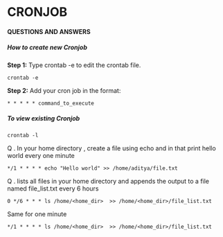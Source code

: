 # CRONJOB

#### QUESTIONS AND ANSWERS

##### How to create new Cronjob

**Step 1:** Type crontab -e to edit the crontab file.

```
crontab -e
```

**Step 2:** Add your cron job in the format:

```
* * * * * command_to_execute
```

##### To view existing Cronjob

```
crontab -l
```

Q . In your home directory , create a file using echo and in that print hello world every one minute

```
*/1 * * * * echo "Hello world" >> /home/aditya/file.txt
```

Q . lists all files in your home directory and appends the output to a file named file_list.txt every 6 hours

```
0 */6 * * * ls /home/<home_dir>  >> /home/<home_dir>/file_list.txt
```

Same for one minute

```
*/1 * * * * ls /home/<home_dir>  >> /home/<home_dir>/file_list.txt
```



